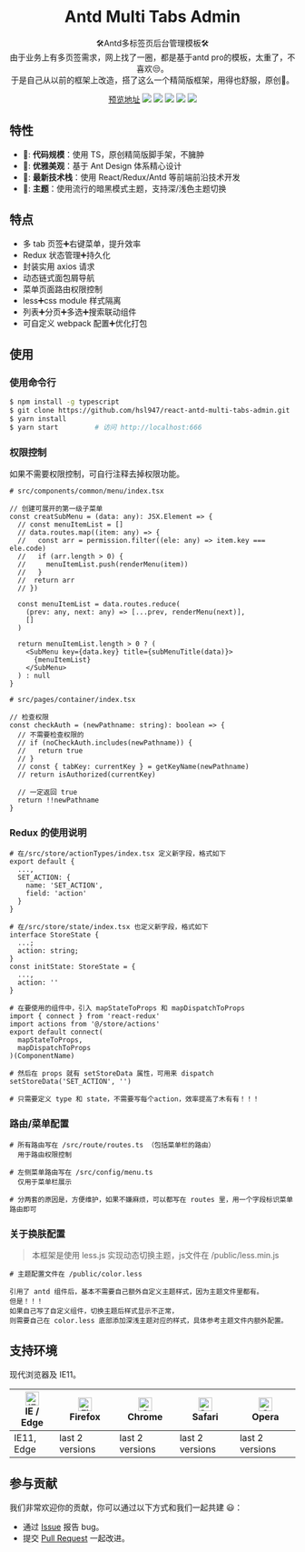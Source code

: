 <h1 align="center">Antd Multi Tabs Admin</h1>

<div align="center">🛠️Antd多标签页后台管理模板🛠️</div>

<div align="center">
由于业务上有多页签需求，网上找了一圈，都是基于antd pro的模板，太重了，不喜欢😒。<br/>
于是自己从以前的框架上改造，搭了这么一个精简版框架，用得也舒服，原创🤪。

[预览地址](https://www.hongshaoli.com/antd-admin)
![](https://github.com/hsl947/hsl947.github.io/raw/master/images/antd-admin-1.png)
![](https://github.com/hsl947/hsl947.github.io/raw/master/images/antd-admin-2.png)
![](https://github.com/hsl947/hsl947.github.io/raw/master/images/antd-admin-3.png)
![](https://github.com/hsl947/hsl947.github.io/raw/master/images/antd-admin-4.png)
![](https://github.com/hsl947/hsl947.github.io/raw/master/images/antd-admin-5.png)
</div>

## 特性

- 📐: **代码规模**：使用 TS，原创精简版脚手架，不臃肿
- 💎: **优雅美观**：基于 Ant Design 体系精心设计
- 🚀: **最新技术栈**：使用 React/Redux/Antd 等前端前沿技术开发
- 🎨: **主题**：使用流行的暗黑模式主题，支持深/浅色主题切换

## 特点

- 多 tab 页签➕右键菜单，提升效率
- Redux 状态管理➕持久化
- 封装实用 axios 请求
- 动态链式面包屑导航
- 菜单页面路由权限控制
- less➕css module 样式隔离
- 列表➕分页➕多选➕搜索联动组件
- 可自定义 webpack 配置➕优化打包

## 使用

### 使用命令行
```bash
$ npm install -g typescript
$ git clone https://github.com/hsl947/react-antd-multi-tabs-admin.git
$ yarn install
$ yarn start         # 访问 http://localhost:666
```

### 权限控制
<p>如果不需要权限控制，可自行注释去掉权限功能。</p>

```
# src/components/common/menu/index.tsx

// 创建可展开的第一级子菜单
const creatSubMenu = (data: any): JSX.Element => {
  // const menuItemList = []
  // data.routes.map((item: any) => {
  //   const arr = permission.filter((ele: any) => item.key === ele.code)
  //   if (arr.length > 0) {
  //     menuItemList.push(renderMenu(item))
  //   }
  //  return arr
  // })

  const menuItemList = data.routes.reduce(
    (prev: any, next: any) => [...prev, renderMenu(next)],
    []
  )

  return menuItemList.length > 0 ? (
    <SubMenu key={data.key} title={subMenuTitle(data)}>
      {menuItemList}
    </SubMenu>
  ) : null
}
```

```
# src/pages/container/index.tsx

// 检查权限
const checkAuth = (newPathname: string): boolean => {
  // 不需要检查权限的
  // if (noCheckAuth.includes(newPathname)) {
  //   return true
  // }
  // const { tabKey: currentKey } = getKeyName(newPathname)
  // return isAuthorized(currentKey)

  // 一定返回 true
  return !!newPathname
}

```

### Redux 的使用说明
```
# 在/src/store/actionTypes/index.tsx 定义新字段，格式如下
export default {
  ...,
  SET_ACTION: {
    name: 'SET_ACTION',
    field: 'action'
  }
}

# 在/src/store/state/index.tsx 也定义新字段，格式如下
interface StoreState {
  ...;
  action: string;
}
const initState: StoreState = {
  ...,
  action: ''
}

# 在要使用的组件中，引入 mapStateToProps 和 mapDispatchToProps
import { connect } from 'react-redux'
import actions from '@/store/actions'
export default connect(
  mapStateToProps,
  mapDispatchToProps
)(ComponentName)

# 然后在 props 就有 setStoreData 属性，可用来 dispatch
setStoreData('SET_ACTION', '')

# 只需要定义 type 和 state，不需要写每个action，效率提高了木有有！！！
```

### 路由/菜单配置
```
# 所有路由写在 /src/route/routes.ts （包括菜单栏的路由）
  用于路由权限控制

# 左侧菜单路由写在 /src/config/menu.ts
  仅用于菜单栏展示

# 分两套的原因是，方便维护，如果不嫌麻烦，可以都写在 routes 里，用一个字段标识菜单路由即可
```

### 关于换肤配置
> 本框架是使用 less.js 实现动态切换主题，js文件在 /public/less.min.js
```
# 主题配置文件在 /public/color.less

引用了 antd 组件后，基本不需要自己额外自定义主题样式，因为主题文件里都有。
但是！！！
如果自己写了自定义组件，切换主题后样式显示不正常，
则需要自己在 color.less 底部添加深浅主题对应的样式，具体参考主题文件内额外配置。

```

## 支持环境

现代浏览器及 IE11。

| [<img src="https://raw.githubusercontent.com/alrra/browser-logos/master/src/edge/edge_48x48.png" alt="IE / Edge" width="24px" height="24px" />](http://godban.github.io/browsers-support-badges/)</br>IE / Edge | [<img src="https://raw.githubusercontent.com/alrra/browser-logos/master/src/firefox/firefox_48x48.png" alt="Firefox" width="24px" height="24px" />](http://godban.github.io/browsers-support-badges/)</br>Firefox | [<img src="https://raw.githubusercontent.com/alrra/browser-logos/master/src/chrome/chrome_48x48.png" alt="Chrome" width="24px" height="24px" />](http://godban.github.io/browsers-support-badges/)</br>Chrome | [<img src="https://raw.githubusercontent.com/alrra/browser-logos/master/src/safari/safari_48x48.png" alt="Safari" width="24px" height="24px" />](http://godban.github.io/browsers-support-badges/)</br>Safari | [<img src="https://raw.githubusercontent.com/alrra/browser-logos/master/src/opera/opera_48x48.png" alt="Opera" width="24px" height="24px" />](http://godban.github.io/browsers-support-badges/)</br>Opera |
| --------- | --------- | --------- | --------- | --------- |
| IE11, Edge| last 2 versions| last 2 versions| last 2 versions| last 2 versions

## 参与贡献

我们非常欢迎你的贡献，你可以通过以下方式和我们一起共建 :smiley:：

- 通过 [Issue](https://github.com/hsl947/react-antd-multi-tabs-admin/issues) 报告 bug。
- 提交 [Pull Request](https://github.com/hsl947/react-antd-multi-tabs-admin/pulls) 一起改进。
